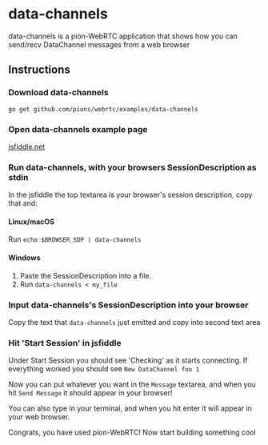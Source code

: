 # data-channels
data-channels is a pion-WebRTC application that shows how you can send/recv DataChannel messages from a web browser

## Instructions
### Download data-channels
```
go get github.com/pions/webrtc/examples/data-channels
```

### Open data-channels example page
[jsfiddle.net](https://jsfiddle.net/gh/get/library/pure/pions/webrtc/tree/master/examples/data-channels/jsfiddle)

### Run data-channels, with your browsers SessionDescription as stdin
In the jsfiddle the top textarea is your browser's session description, copy that and:
#### Linux/macOS
Run `echo $BROWSER_SDP | data-channels`
#### Windows
1. Paste the SessionDescription into a file.
1. Run `data-channels < my_file`

### Input data-channels's SessionDescription into your browser
Copy the text that `data-channels` just emitted and copy into second text area

### Hit 'Start Session' in jsfiddle
Under Start Session you should see 'Checking' as it starts connecting. If everything worked you should see `New DataChannel foo 1`

Now you can put whatever you want in the `Message` textarea, and when you hit `Send Message` it should appear in your browser!

You can also type in your terminal, and when you hit enter it will appear in your web browser.

Congrats, you have used pion-WebRTC! Now start building something cool
